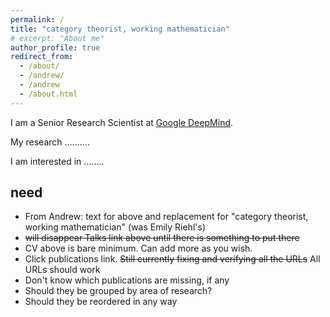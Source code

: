 ```yaml
---
permalink: /
title: "category theorist, working mathematician"
# excerpt: "About me"
author_profile: true
redirect_from: 
  - /about/
  - /andrew/
  - /andrew
  - /about.html
---
```

I am a Senior Research Scientist at [Google DeepMind](https://deepmind.google). 

My research ..........

I am interested in ........


## need

- From Andrew: text for above and replacement for "category theorist, working mathematician" (was Emily Riehl's)
- ~~will disappear Talks link above until there is something to put there~~
- CV above is bare minimum.  Can add more as you wish.
- Click publications link.  ~~Still currently fixing and verifying all the URLs~~  All URLs should work
- Don't know which publications are missing, if any
- Should they be grouped by area of research?
- Should they be reordered in any way
